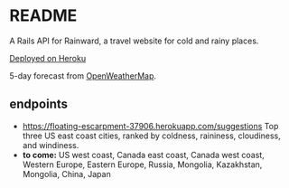 # README

A Rails API for Rainward, a travel website for cold and rainy places.

[Deployed on Heroku](https://floating-escarpment-37906.herokuapp.com/suggestions)

5-day forecast from [OpenWeatherMap](https://openweathermap.org/).

## endpoints
 - https://floating-escarpment-37906.herokuapp.com/suggestions
 Top three US east coast cities, ranked by coldness, raininess, cloudiness, and windiness.
 - **to come:** US west coast, Canada east coast, Canada west coast, Western Europe, Eastern Europe, Russia, Mongolia, Kazakhstan, Mongolia, China, Japan
